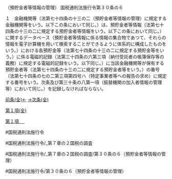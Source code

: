 （預貯金者等情報の管理）
国税通則法施行令第３０条の６

１　金融機関等（法第七十四条の十三の二（預貯金者等情報の管理）に規定する金融機関等をいう。以下この条において同じ。）は、預貯金者等情報（法第七十四条の十三の二に規定する預貯金者等情報をいう。以下この条において同じ。）に関するデータベース（預貯金者等情報に係る情報の集合物であつて、それらの情報を電子計算機を用いて検索することができるように体系的に構成したものをいう。）における各預貯金等（法第七十四条の十三の二に規定する預貯金等をいう。）に係る電磁的記録（法第三十四条の六第三項（納付受託者の帳簿保存等の義務）に規定する電磁的記録をいう。以下同じ。）に当該金融機関等が保有する預貯金者等（法第七十四条の十三の二に規定する預貯金者等をいう。）の番号（法第七十四条の七の二第三項第四号ハ（特定事業者等への報告の求め）に規定する番号をいう。次条及び第三十条の八第一項（振替機関の加入者情報の管理等）において同じ。）を記録しなければならない。

[前条(全)←](国税通則法施行＿令＿第３０条の５_.md)    [→次条(全)](国税通則法施行＿令＿第３０条の７_.md)

[第１項(全)](国税通則法施行＿令＿第３０条の６第１項_.md)  

[第１項 　 ](国税通則法施行＿令＿第３０条の６第１項.md)  

#国税通則法施行令

#国税通則法施行令/_第７章の２国税の調査

#国税通則法施行令/_第７章の２国税の調査/第３０条の６（預貯金者等情報の管理）

#国税通則法施行令/第３０条の６（預貯金者等情報の管理）

